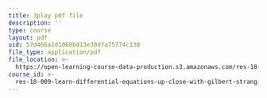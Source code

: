 ```yaml
---
title: 3play pdf file
description: ''
type: course
layout: pdf
uid: 57d466a1d1068bd13e30dfa75774c130
file_type: application/pdf
file_location: >-
  https://open-learning-course-data-production.s3.amazonaws.com/res-18-009-learn-differential-equations-up-close-with-gilbert-strang-and-cleve-moler-fall-2015/57d466a1d1068bd13e30dfa75774c130_lL0oUZGMhXc.pdf
course_id: >-
  res-18-009-learn-differential-equations-up-close-with-gilbert-strang-and-cleve-moler-fall-2015
---
```


